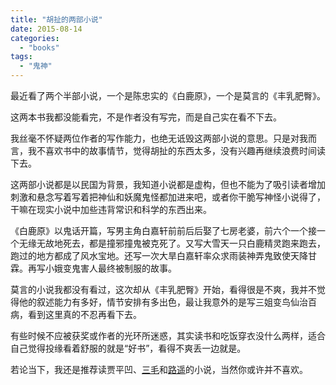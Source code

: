 ```yaml
---
title: "胡扯的两部小说"
date: 2015-08-14
categories: 
  - "books"
tags: 
  - "鬼神"
---
```


最近看了两个半部小说，一个是陈忠实的《白鹿原》，一个是莫言的《丰乳肥臀》。

这两本书我都没能看完，不是作者没有写完，而是自己实在看不下去。

我丝毫不怀疑两位作者的写作能力，也绝无诋毁这两部小说的意思。只是对我而言，我不喜欢书中的故事情节，觉得胡扯的东西太多，没有兴趣再继续浪费时间读下去。

这两部小说都是以民国为背景，我知道小说都是虚构，但也不能为了吸引读者增加刺激和悬念写着写着把神仙和妖魔鬼怪都加进来吧，或者你干脆写神怪小说得了，干嘛在现实小说中加些违背常识和科学的东西出来。

《白鹿原》以鬼话开篇，写男主角白嘉轩前前后后娶了七房老婆，前六个一个接一个无缘无故地死去，都是撞邪撞鬼被克死了。又写大雪天一只白鹿精灵跑来跑去，跑过的地方都成了风水宝地。还写一次大旱白嘉轩率众求雨装神弄鬼致使天降甘霖。再写小娥变鬼害人最终被制服的故事。

莫言的小说我都没有看过，这次却从《丰乳肥臀》开始，看得很是不爽，我并不觉得他的叙述能力有多好，情节安排有多出色，最让我意外的是写三姐变鸟仙治百病，看到这里真的不忍再看下去。

有些时候不应被获奖或作者的光环所迷惑，其实读书和吃饭穿衣没什么两样，适合自己觉得投缘看着舒服的就是“好书”，看得不爽丢一边就是。

若论当下，我还是推荐读贾平凹、[三毛](http://www.jfsay.com/archives/525.html)和[路遥](http://www.jfsay.com/archives/773.html)的小说，当然你或许并不喜欢。
